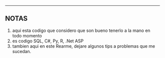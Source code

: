 ----------------------------------------------------------
NOTAS
----------------------------------------------------------

1) aqui esta codigo que considero que son bueno tenerlo a la mano en todo momento
2) es codigo SQL, C#, Py, R, .Net ASP
3) tambien aqui en este Rearme, dejare algunos tips a problemas que me sucedan.
